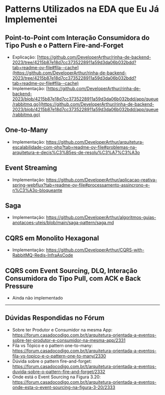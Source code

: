# Patterns Utilizados na EDA que Eu Já Implementei

## Point-to-Point com Interação Consumidora do Tipo Push e o Pattern Fire-and-Forget
- Explicação: [https://github.com/DeveloperArthur/rinha-de-backend-2023/tree/4215b87e18d7cc3735228911a59d3da06b032bdd?tab=readme-ov-file#fila--cache](https://github.com/DeveloperArthur/rinha-de-backend-2023/tree/4215b87e18d7cc3735228911a59d3da06b032bdd?tab=readme-ov-file#fila--cache)
- Implementação: [https://github.com/DeveloperArthur/rinha-de-backend-2023/blob/4215b87e18d7cc3735228911a59d3da06b032bdd/app/queue/rabbitmq.go](https://github.com/DeveloperArthur/rinha-de-backend-2023/blob/4215b87e18d7cc3735228911a59d3da06b032bdd/app/queue/rabbitmq.go)

## One-to-Many
- Implementação: https://github.com/DeveloperArthur/arquitetura-escalabilidade-com-php?tab=readme-ov-file#problemas-na-arquitetura-e-decis%C3%B5es-de-resolu%C3%A7%C3%A3o

## Event Streaming
- Implementação: https://github.com/DeveloperArthur/aplicacao-reativa-spring-webflux?tab=readme-ov-file#processamento-assincrono-e-n%C3%A3o-bloqueante

## Saga
- Implementação: https://github.com/DeveloperArthur/algoritmos-guias-anotacoes-uteis/blob/main/saga-pattern/saga.md

## CQRS em Monolito Hexagonal
- Implementação: https://github.com/DeveloperArthur/CQRS-with-RabbitMQ-Redis-InfraAsCode

## CQRS com Event Sourcing, DLQ, Interação Consumidora do Tipo Pull, com ACK e Back Pressure
- Ainda não implementado

---

## Dúvidas Respondidas no Fórum
- Sobre ter Produtor e Consumidor na mesma App: https://forum.casadocodigo.com.br/t/arquitetura-orientada-a-eventos-sobre-ter-produtor-e-consumidor-na-mesma-app/2331
- Fila vs Tópico e o pattern one-to-many: https://forum.casadocodigo.com.br/t/arquitetura-orientada-a-eventos-fila-vs-topico-e-o-pattern-one-to-many/2330
- Dúvida sobre o pattern fire-and-forget: https://forum.casadocodigo.com.br/t/arquitetura-orientada-a-eventos-duvida-sobre-o-pattern-fire-and-forget/2332
- Onde está o Event Sourcing na Figura 3.20: https://forum.casadocodigo.com.br/t/arquitetura-orientada-a-eventos-onde-esta-o-event-sourcing-na-figura-3-20/2333

